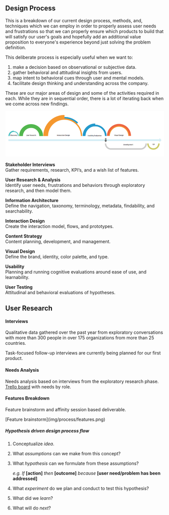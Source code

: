 ## Design Process

This is a breakdown of our current design process, methods, and, techniques which we can employ in order to properly assess user needs and frustrations so that we can properly ensure which products to build that will satisfy our user's goals and hopefully add an additional value proposition to everyone's experience beyond just solving the problem definition.

This deliberate process is especially useful when we want to:

 1. make a decision based on observational or subjective data.
 2. gather behavioral and attitudinal insights from users.
 3. map intent to behavioral cues through user and mental models.
 4. facilitate design thinking and understanding across the company.


These are our major areas of design and some of the activities required in each. While they are in sequential order, there is a lot of iterating back when we come across new findings.

![Design Process](img/process/design-process-flow.png)

**Stakeholder Interviews**  
Gather requirements, research, KPI’s, and a wish list of features.  

**User Research & Analysis**  
Identify user needs, frustrations and behaviors through exploratory research, and then model them.  

**Information Architecture**  
Define the navigation, taxonomy, terminology, metadata, findability, and searchability.  

**Interaction Design**   
Create the interaction model, flows, and prototypes.  

**Content Strategy**   
Content planning, development, and management.   

**Visual Design**  
Define the brand, identity, color palette, and type.  

**Usability**  
Planning and running cognitive evaluations around ease of use, and learnability.  

**User Testing**  
Attitudinal and behavioral evaluations of hypotheses.   



## User Research   
#### Interviews   
Qualitative data gathered over the past year from exploratory conversations with more than 300 people in over 175 organizations from more than 25 countries.   

Task-focused follow-up interviews are currently being planned for our first product.

#### Needs Analysis  
Needs analysis based on interviews from the exploratory research phase.   
[Trello board](https://trello.com/b/Dhrb4D74/coral-s-needs-public) with needs by role.  

#### Features Breakdown   
 Feature brainstorm and affinity session based deliverable.

<span class="hide">
[Feature brainstorm](img/process/features.png)
</span>


##### Hypothesis driven design process flow  
1. Conceptualize *idea*.
2. What *assumptions* can we make from this concept?
3. What *hypothesis* can we formulate from these assumptions?

    *e.g.* *If* **[action]** *then* **[outcome]** *because* **[user need/problem has been addressed]**  

4. What *experiment* do we plan and conduct to test this hypothesis?
5. What did we *learn*?
6. What will do *next*?
